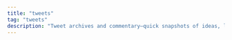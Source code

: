 ```yaml
---
title: "tweets"
tag: "tweets"
description: "Tweet archives and commentary—quick snapshots of ideas, links, and events over time."
---
```

